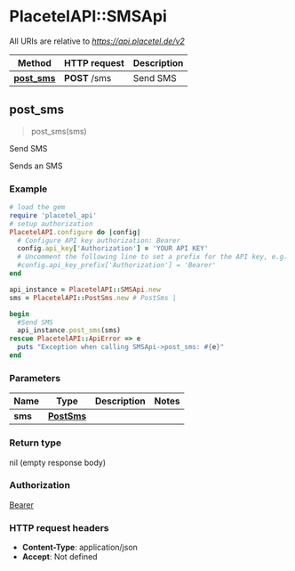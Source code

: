 # PlacetelAPI::SMSApi

All URIs are relative to *https://api.placetel.de/v2*

Method | HTTP request | Description
------------- | ------------- | -------------
[**post_sms**](SMSApi.md#post_sms) | **POST** /sms | Send SMS



## post_sms

> post_sms(sms)

Send SMS

Sends an SMS

### Example

```ruby
# load the gem
require 'placetel_api'
# setup authorization
PlacetelAPI.configure do |config|
  # Configure API key authorization: Bearer
  config.api_key['Authorization'] = 'YOUR API KEY'
  # Uncomment the following line to set a prefix for the API key, e.g. 'Bearer' (defaults to nil)
  #config.api_key_prefix['Authorization'] = 'Bearer'
end

api_instance = PlacetelAPI::SMSApi.new
sms = PlacetelAPI::PostSms.new # PostSms | 

begin
  #Send SMS
  api_instance.post_sms(sms)
rescue PlacetelAPI::ApiError => e
  puts "Exception when calling SMSApi->post_sms: #{e}"
end
```

### Parameters


Name | Type | Description  | Notes
------------- | ------------- | ------------- | -------------
 **sms** | [**PostSms**](PostSms.md)|  | 

### Return type

nil (empty response body)

### Authorization

[Bearer](../README.md#Bearer)

### HTTP request headers

- **Content-Type**: application/json
- **Accept**: Not defined

